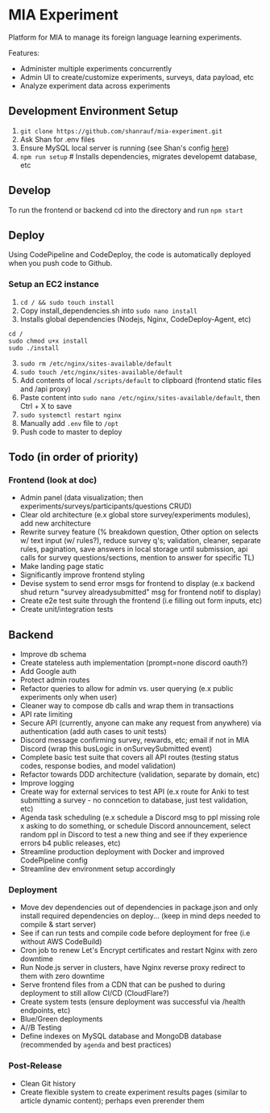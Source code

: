 # MIA Experiment

Platform for MIA to manage its foreign language learning experiments.

Features:

- Administer multiple experiments concurrently
- Admin UI to create/customize experiments, surveys, data payload, etc
- Analyze experiment data across experiments

## Development Environment Setup

1. `git clone https://github.com/shanrauf/mia-experiment.git`
2. Ask Shan for .env files
3. Ensure MySQL local server is running (see Shan's config [here](https://gyazo.com/1ea29a7b388c8b86dc9fc6ef9d455423))
4. `npm run setup` # Installs dependencies, migrates developemt database, etc

## Develop

To run the frontend or backend cd into the directory and run `npm start`

## Deploy

Using CodePipeline and CodeDeploy, the code is automatically deployed when you push code to Github.

### Setup an EC2 instance

1. `cd / && sudo touch install`
2. Copy install_dependencies.sh into `sudo nano install`
3. Installs global dependencies (Nodejs, Nginx, CodeDeploy-Agent, etc)

```
cd /
sudo chmod u+x install
sudo ./install
```

3. `sudo rm /etc/nginx/sites-available/default`
4. `sudo touch /etc/nginx/sites-available/default`
5. Add contents of local `/scripts/default` to clipboard (frontend static files and /api proxy)
6. Paste content into `sudo nano /etc/nginx/sites-available/default`, then Ctrl + X to save
7. `sudo systemctl restart nginx`
8. Manually add `.env` file to `/opt`
9. Push code to master to deploy

## Todo (in order of priority)

### Frontend (look at doc)

- Admin panel (data visualization; then experiments/surveys/participants/questions CRUD)
- Clear old architecture (e.x global store survey/experiments modules), add new architecture
- Rewrite survey feature (% breakdown question, Other option on selects w/ text input (w/ rules?), reduce survey q's; validation, cleaner, separate rules, pagination, save answers in local storage until submission, api calls for survey questions/sections, mention to answer for specific TL)
- Make landing page static
- Significantly improve frontend styling
- Devise system to send error msgs for frontend to display (e.x backend shud return "survey alreadysubmitted" msg for frontend notif to display)
- Create e2e test suite through the frontend (i.e filling out form inputs, etc)
- Create unit/integration tests

## Backend

- Improve db schema
- Create stateless auth implementation (prompt=none discord oauth?)
- Add Google auth
- Protect admin routes
- Refactor queries to allow for admin vs. user querying (e.x public experiments only when user)
- Cleaner way to compose db calls and wrap them in transactions
- API rate limiting
- Secure API (currently, anyone can make any request from anywhere) via authentication (add auth cases to unit tests)
- Discord message confirming survey, rewards, etc; email if not in MIA Discord (wrap this busLogic in onSurveySubmitted event)
- Complete basic test suite that covers all API routes (testing status codes, response bodies, and model validation)
- Refactor towards DDD architecture (validation, separate by domain, etc)
- Improve logging
- Create way for external services to test API (e.x route for Anki to test submitting a survey - no conncetion to database, just test validation, etc)
- Agenda task scheduling (e.x schedule a Discord msg to ppl missing role x asking to do something, or schedule Discord announcement, select random ppl in Discord to test a new thing and see if they experience errors b4 public releases, etc)
- Streamline production deployment with Docker and improved CodePipeline config
- Streamline dev environment setup accordingly

### Deployment

- Move dev dependencies out of dependencies in package.json and only install required dependencies on deploy... (keep in mind deps needed to compile & start server)
- See if can run tests and compile code before deployment for free (i.e without AWS CodeBuild)
- Cron job to renew Let's Encrypt certificates and restart Nginx with zero downtime
- Run Node.js server in clusters, have Nginx reverse proxy redirect to them with zero downtime
- Serve frontend files from a CDN that can be pushed to during deployment to still allow CI/CD (CloudFlare?)
- Create system tests (ensure deployment was successful via /health endpoints, etc)
- Blue/Green deployments
- A//B Testing
- Define indexes on MySQL database and MongoDB database (recommended by `agenda` and best practices)

### Post-Release

- Clean Git history
- Create flexible system to create experiment results pages (similar to article dynamic content); perhaps even prerender them
